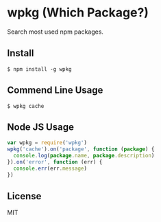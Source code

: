 # wpkg (Which Package?)
Search most used npm packages.

## Install

    $ npm install -g wpkg

## Commend Line Usage

    $ wpkg cache

## Node JS Usage

```js
var wpkg = require('wpkg')
wpkg('cache').on('package', function (package) {
  console.log(package.name, package.description)
}).on('error', function (err) {
  console.err(err.message)
})
```

## License

MIT

